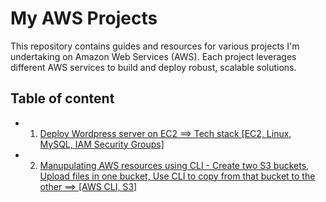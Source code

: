 
# My AWS Projects
This repository contains guides and resources for various projects I'm undertaking on Amazon Web Services (AWS). Each project leverages different AWS services to build and deploy robust, scalable solutions.

## Table of content

- 1. [Deploy Wordpress server on EC2 ==> Tech stack [EC2, Linux, MySQL, IAM Security Groups]](./Projects/P1/README.md)
- 2. [Manupulating AWS resources using CLI - Create two S3 buckets, Upload files in one bucket, Use CLI to copy from that bucket to the other ==>  [AWS CLI, S3]](./Projects/P2/README.md)
